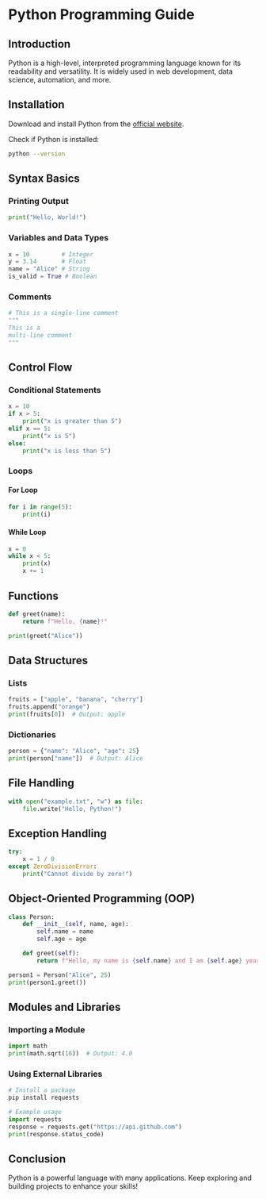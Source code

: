 # Python Programming Guide

## Introduction
Python is a high-level, interpreted programming language known for its readability and versatility. It is widely used in web development, data science, automation, and more.

## Installation
Download and install Python from the [official website](https://www.python.org/).

Check if Python is installed:
```sh
python --version
```

## Syntax Basics
### Printing Output
```python
print("Hello, World!")
```

### Variables and Data Types
```python
x = 10         # Integer
y = 3.14       # Float
name = "Alice" # String
is_valid = True # Boolean
```

### Comments
```python
# This is a single-line comment
"""
This is a 
multi-line comment
"""
```

## Control Flow
### Conditional Statements
```python
x = 10
if x > 5:
    print("x is greater than 5")
elif x == 5:
    print("x is 5")
else:
    print("x is less than 5")
```

### Loops
#### For Loop
```python
for i in range(5):
    print(i)
```

#### While Loop
```python
x = 0
while x < 5:
    print(x)
    x += 1
```

## Functions
```python
def greet(name):
    return f"Hello, {name}!"

print(greet("Alice"))
```

## Data Structures
### Lists
```python
fruits = ["apple", "banana", "cherry"]
fruits.append("orange")
print(fruits[0])  # Output: apple
```

### Dictionaries
```python
person = {"name": "Alice", "age": 25}
print(person["name"])  # Output: Alice
```

## File Handling
```python
with open("example.txt", "w") as file:
    file.write("Hello, Python!")
```

## Exception Handling
```python
try:
    x = 1 / 0
except ZeroDivisionError:
    print("Cannot divide by zero!")
```

## Object-Oriented Programming (OOP)
```python
class Person:
    def __init__(self, name, age):
        self.name = name
        self.age = age

    def greet(self):
        return f"Hello, my name is {self.name} and I am {self.age} years old."

person1 = Person("Alice", 25)
print(person1.greet())
```

## Modules and Libraries
### Importing a Module
```python
import math
print(math.sqrt(16))  # Output: 4.0
```

### Using External Libraries
```python
# Install a package
pip install requests

# Example usage
import requests
response = requests.get("https://api.github.com")
print(response.status_code)
```

## Conclusion
Python is a powerful language with many applications. Keep exploring and building projects to enhance your skills!
